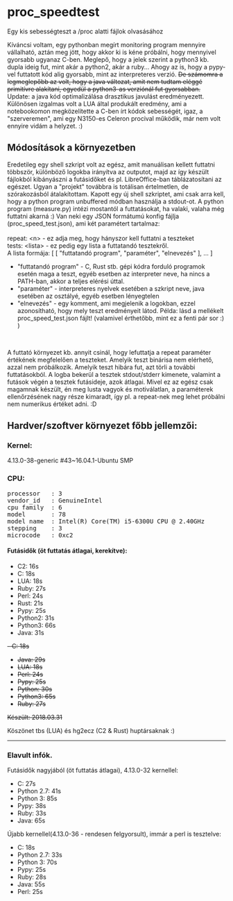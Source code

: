 # proc_speedtest
Egy kis sebességteszt a /proc alatti fájlok olvasásához

Kíváncsi voltam, egy pythonban megírt monitoring program mennyire vállalható, aztán meg jött, hogy akkor ki is kéne próbálni,
hogy mennyivel gyorsabb ugyanaz C-ben.  Meglepő, hogy a jelek szerint a python3 kb. dupla ideig fut, mint akár a python2, akár
a ruby...  Ahogy az is, hogy a pypy-vel futtatott kód alig gyorsabb, mint az interpreteres verzió.
<s>De számomra a legmeglepőbb az volt, hogy a java változat, amit nem tudtam eléggé primitívre alakítani, egyedül a python3-as verziónál fut gyorsabban.</s><br>
Update: a java kód optimalizálása drasztikus javulást eredményezett.
Különösen izgalmas volt a LUA által produkált eredmény, ami a notebookomon megközelítette a C-ben írt kódok sebességét, igaz, a "szerveremen", ami egy N3150-es Celeron procival működik, már nem volt ennyire vidám a helyzet. :)
<br>

## Módosítások a környezetben
Eredetileg egy shell szkript volt az egész, amit manuálisan kellett futtatni többször, különböző logokba irányítva az outputot, majd az így készült fájlokból kibányászni a futásidőket és pl. LibreOffice-ban táblázatosítani az egészet. Ugyan a "projekt" továbbra is totálisan értelmetlen, de szórakozásból átalakítottam. Kapott egy új shell szkriptet, ami csak arra kell, hogy a python program unbuffered módban használja a stdout-ot. A python program (measure.py) intézi mostantól a futtatásokat, ha valaki, valaha még futtatni akarná :)  Van neki egy JSON formátumú konfig fájlja (proc_speed_test.json), ami két paramétert tartalmaz:
<br><br>
repeat: &lt;n&gt; - ez adja meg, hogy hányszor kell futtatni a teszteket
<br>tests: &lt;lista&gt; - ez pedig egy lista a futtatandó tesztekről.
<br>A lista formája: [ [ "futtatandó program", "paraméter", "elnevezés" ], ... ]

- "futtatandó program" - C, Rust stb. gépi kódra forduló programok esetén maga a teszt, egyéb esetben az interpreter neve, ha nincs a PATH-ban, akkor a teljes elérési úttal.
- "paraméter" - interpreteres nyelvek esetében a szkript neve, java esetében az osztályé, egyéb esetben lényegtelen
- "elnevezés" - egy komment, ami megjelenik a logokban, ezzel azonosítható, hogy mely teszt eredményeit látod.
Példa: lásd a mellékelt proc_speed_test.json fájlt! (valamivel érthetőbb, mint ez a fenti pár sor :) )
<br>

A futtató környezet kb. annyit csinál, hogy lefuttatja a repeat paraméter értékének megfelelően a teszteket. Amelyik teszt binárisa nem elérhető, azzal nem próbálkozik. Amelyik teszt hibára fut, azt törli a további futtatásokból. A logba bekerül a tesztek stdout/stderr kimenete, valamint a futások végén a tesztek futásideje, azok átlagai.
Mivel ez az egész csak magamnak készült, én meg lusta vagyok és motiválatlan, a paraméterek ellenőrzésének nagy része kimaradt, így pl. a repeat-nek meg lehet próbálni nem numerikus értéket adni. :D
<br>


## Hardver/szoftver környezet főbb jellemzői:
### Kernel: 
4.13.0-38-generic #43~16.04.1-Ubuntu SMP 
### CPU: 
<pre>
processor	: 3
vendor_id	: GenuineIntel
cpu family	: 6
model		: 78
model name	: Intel(R) Core(TM) i5-6300U CPU @ 2.40GHz
stepping	: 3
microcode	: 0xc2
</pre>

#### Futásidők (öt futtatás átlagai, kerekítve):
- C2:      16s
- C:       18s
- LUA:     18s
- Ruby:    27s
- Perl:    24s
- Rust:    21s
- Pypy:    25s
- Python2: 31s
- Python3: 66s
- Java:    31s


<s>- C:		18s
- Java:		29s
- LUA:		18s
- Perl:		24s
- Pypy:		25s
- Python:	30s
- Python3:	65s
- Ruby:		27s
</s>


<s>Készült: 2018.03.31</s>


Köszönet tbs (LUA) és hg2ecz (C2 & Rust) huptársaknak :)



--------------------------------------------------------------------------------------------------------------------------------
### Elavult infók.<br>
Futásidők nagyjából (öt futtatás átlagai), 4.13.0-32 kernellel:
-  C: 		27s
-  Python 2.7:	41s
-  Python 3:	85s
-  Pypy:	38s
-  Ruby:	33s
-  Java:	65s 

Újabb kernellel(4.13.0-36 - rendesen felgyorsult), immár a perl is tesztelve:
-  C:		18s
-  Python 2.7:	33s
-  Python 3:	70s
-  Pypy:	25s
-  Ruby:	28s
-  Java:	55s
-  Perl:	25s

